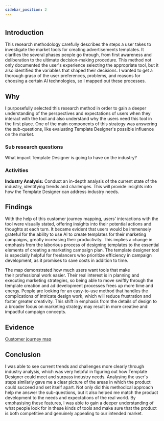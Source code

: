 ```yaml
---
sidebar_position: 2
---
```

#
## Introduction

This research methodology carefully describes the steps a user takes to investigate the market tools for creating advertisements templates. It clarifies the several phases people go through, from first awareness and deliberation to the ultimate decision-making procedure. This method not only documented the user's experience selecting the appropriate tool, but it also identified the variables that shaped their decisions. I wanted to get a thorough grasp of the user preferences, problems, and reasons for choosing a certain AI technologies, so I mapped out these processes.
## Why 
I purposefully selected this research method in order to gain a deeper understanding of the perspectives and expectations of users when they interact with the tool and also understand why the users need this tool in the first place. One of the main components of this strategy was answering the sub-questions, like evaluating Template Designer's possible influence on the market.

### Sub research questions 
What impact Template Designer is going to have on the industry?

### Activities 
**Industry Analysis:** Conduct an in-depth analysis of the current state of the industry, identifying trends and challenges. This will provide insights into how the Template Designer can address industry needs.


## Findings
With the help of this customer journey mapping, users' interactions with the tool were visually stated, offering insights into their potential actions and thoughts at each turn. It became evident that users would be immensely grateful for the ability to use AI to create templates for their marketing campaigns, greatly increasing their productivity. This implies a change in emphasis from the laborious process of designing templates to the essential elements of creating a marketing campaign plan. The template designer tool is especially helpful for freelancers who prioritize efficiency in campaign development, as it promises to save costs in addition to time.


The map demonstrated how much users want tools that make their professional work easier. Their real interest is in planning and executing marketing strategies, so being able to move swiftly through the template creation and ad development processes frees up more time and energy. People are looking for an easy-to-use method that handles the complications of intricate design work, which will reduce frustration and foster greater creativity. This shift in emphasis from the details of design to a broader focus on marketing strategy may result in more creative and impactful campaign concepts.

## Evidence 

[Customer journey map](/docs/1st-Research-Phase-Evidence/Customer%20Journey.md)

## Conclusion
I was able to see current trends and challenges more clearly through industry analysis, which was very helpful in figuring out how Template Designer could meet and surpass industry needs. Analysing the user's steps similarly gave me a clear picture of the areas in which the product could succeed and set itself apart. Not only did this methodical approach help me answer the sub-questions, but it also helped me match the product development to the needs and expectations of the real world. By emphasising these features, I was able to gain a deeper understanding of what people look for in these kinds of tools and make sure that the product is both competitive and genuinely appealing to our intended market. 
